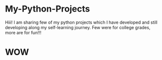 # My-Python-Projects
Hiii! I am sharing few of my python projects which I have developed and still developing along my self-learning journey.
Few were for college grades, more are for fun!!!

<h1>WOW</h1>


